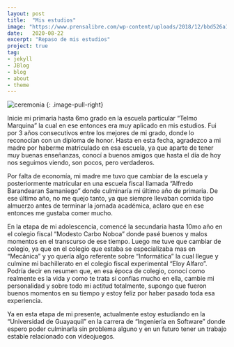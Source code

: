 ```yaml
---
layout: post
title:  "Mis estudios"
image: "https://www.prensalibre.com/wp-content/uploads/2018/12/bbd526a1-1ead-4e12-8198-dae995f06238.jpg"
date:   2020-08-22
excerpt: "Repaso de mis estudios"
project: true
tag:
- jekyll
- JBlog
- blog
- about
- theme
---
```


![ceremonia](https://jeicok.github.io/assets/img/ceremonia.png)
{: .image-pull-right}


Inicie mi primaria hasta 6mo grado en la escuela particular “Telmo Marquina” la cual en ese entonces era muy aplicado en mis estudios. Fui por 3 años consecutivos entre los mejores de mi grado, donde lo reconocían con un diploma de honor. Hasta en esta fecha, agradezco a mi madre por haberme matriculado en esa escuela, ya que aparte de tener muy buenas enseñanzas, conocí a buenos amigos que hasta el día de hoy nos seguimos viendo, son pocos, pero verdaderos. 

Por falta de economía, mi madre me tuvo que cambiar de la escuela y posteriormente matricular en una escuela fiscal llamada “Alfredo Barandearan Samaniego” donde culminaría mi último año de primaria. De ese último año, no me quejo tanto, ya que siempre llevaban comida tipo almuerzo antes de terminar la jornada académica, aclaro que en ese entonces me gustaba comer mucho.

En la etapa de mi adolescencia, comencé la secundaria hasta 10mo año en el colegio fiscal “Modesto Carbo Noboa” donde pasé buenos y malos momentos en el transcurso de ese tiempo. Luego me tuve que cambiar de colegio, ya que en el colegio que estaba se especializaba mas en “Mecánica” y yo quería algo referente sobre “Informática” la cual llegue y culmine mi bachillerato en el colegio fiscal experimental “Eloy Alfaro”.
Podría decir en resumen que, en esa época de colegio, conocí como realmente es la vida y como te trata si confías mucho en ella, cambie mi personalidad y sobre todo mi actitud totalmente, supongo que fueron buenos momentos en su tiempo y estoy feliz por haber pasado toda esa experiencia.

Ya en esta etapa de mi presente, actualmente estoy estudiando en la “Universidad de Guayaquil” en la carrera de “Ingeniería en Software” donde espero poder culminarla sin problema alguno y en un futuro tener un trabajo estable relacionado con videojuegos.
